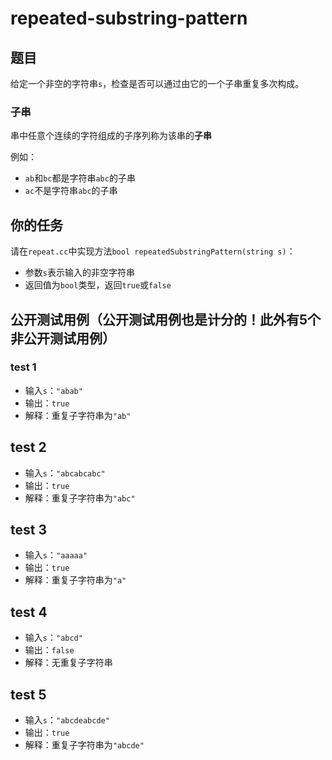 # repeated-substring-pattern

## 题目

给定一个非空的字符串`s`，检查是否可以通过由它的一个子串重复多次构成。

### 子串

串中任意个连续的字符组成的子序列称为该串的**子串**

例如：

- `ab`和`bc`都是字符串`abc`的子串
- `ac`不是字符串`abc`的子串

## 你的任务

请在`repeat.cc`中实现方法`bool repeatedSubstringPattern(string s)`：

- 参数`s`表示输入的非空字符串
- 返回值为`bool`类型，返回`true`或`false`

## 公开测试用例（公开测试用例也是计分的！此外有5个非公开测试用例）

### test 1

- 输入`s`：`"abab"`
- 输出：`true`
- 解释：重复子字符串为`"ab"`

## test 2

- 输入`s`：`"abcabcabc"`
- 输出：`true`
- 解释：重复子字符串为`"abc"`

## test 3

- 输入`s`：`"aaaaa"`
- 输出：`true`
- 解释：重复子字符串为`"a"`

## test 4

- 输入`s`：`"abcd"`
- 输出：`false`
- 解释：无重复子字符串

## test 5

- 输入`s`：`"abcdeabcde"`
- 输出：`true`
- 解释：重复子字符串为`"abcde"`


